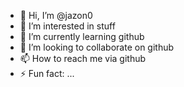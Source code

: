 - 👋 Hi, I’m @jazon0
- 👀 I’m interested in stuff
- 🌱 I’m currently learning github
- 💞️ I’m looking to collaborate on github
- 📫 How to reach me via github
- ⚡ Fun fact: ...

<!---
jazon0/jazon0 is a ✨ special ✨ repository because its `README.md` (this file) appears on your GitHub profile.
You can click the Preview link to take a look at your changes.
--->
